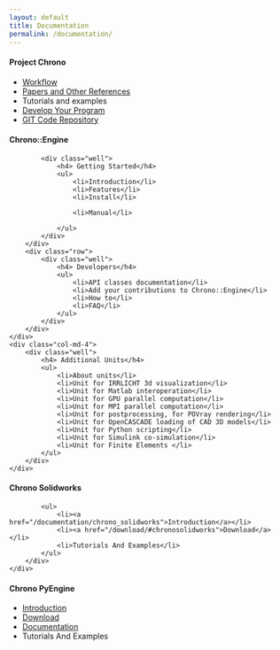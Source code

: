 ```yaml
---
layout: default
title: Documentation
permalink: /documentation/
---
```


<div class="row">
	<h4> Project Chrono</h4>
	<div class="col-md-4">
		<div class="well">
			<ul>
				<li><a href="/documentation/workflow">Workflow</a></li>
				<li><a href="/documentation/references">Papers and Other References</a></li>
				<li>Tutorials and examples</li>
				<li><a href="/documentation/tutorials/develop/">Develop Your Program</a></li>
				<li><a href="/documentation/git_repository/">GIT Code Repository</a></li>
			</ul>
		</div>
	</div>
</div>


<div class="row">
	<h4> Chrono::Engine</h4>
	<div class="col-md-4">
		<div class="row">

			<div class="well">
				<h4> Getting Started</h4>
				<ul>
					<li>Introduction</li>
					<li>Features</li>
					<li>Install</li>

					<li>Manual</li>

				</ul>
			</div>
		</div>
		<div class="row">
			<div class="well">
				<h4> Developers</h4>
				<ul>
					<li>API classes documentation</li>
					<li>Add your contributions to Chrono::Engine</li>
					<li>How to</li>
					<li>FAQ</li>
				</ul>
			</div>
		</div>
	</div>
	<div class="col-md-4">
		<div class="well">
			<h4> Additional Units</h4>
			<ul>
				<li>About units</li>
				<li>Unit for IRRLICHT 3d visualization</li>
				<li>Unit for Matlab interoperation</li>
				<li>Unit for GPU parallel computation</li>
				<li>Unit for MPI parallel computation</li>
				<li>Unit for postprocessing, for POVray rendering</li>
				<li>Unit for OpenCASCADE loading of CAD 3D models</li>
				<li>Unit for Python scripting</li>
				<li>Unit for Simulink co-simulation</li>
				<li>Unit for Finite Elements </li>
			</ul>
		</div>
	</div>
</div>

<div class="row">
	<h4> Chrono Solidworks</h4>
	<div class="col-md-6">
		<div class="well">

			<ul>
				<li><a href="/documentation/chrono_solidworks">Introduction</a></li>
				<li><a href="/download/#chronosolidworks">Download</a></li>
				<li>Tutorials And Examples</li>
			</ul>
		</div>
	</div>
</div>

<div class="row">
	<h4> Chrono PyEngine</h4>
	<div class="col-md-6">
		<div class="well">
			<ul>
				<li><a href="/documentation/chrono_pyengine">Introduction</a></li>
				<li><a href="/download/#chronopyengine">Download</a></li>
				<li><a href="/documentation/chrono_pyengine/doc">Documentation</a></li>
				<li>Tutorials And Examples</li>
			</ul>
		</div>
	</div>
</div>


